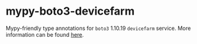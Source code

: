 # mypy-boto3-devicefarm

Mypy-friendly type annotations for `boto3` 1.10.19 `devicefarm` service.
More information can be found [here](https://github.com/vemel/mypy_boto3).